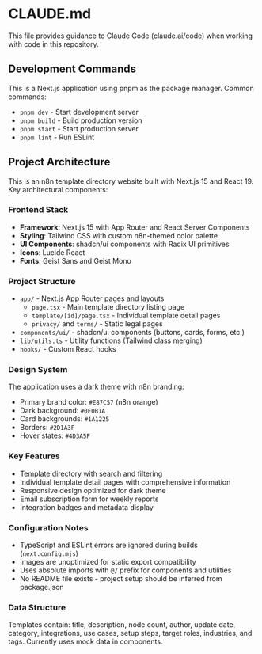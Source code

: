 # CLAUDE.md

This file provides guidance to Claude Code (claude.ai/code) when working with code in this repository.

## Development Commands

This is a Next.js application using pnpm as the package manager. Common commands:

- `pnpm dev` - Start development server
- `pnpm build` - Build production version
- `pnpm start` - Start production server
- `pnpm lint` - Run ESLint

## Project Architecture

This is an n8n template directory website built with Next.js 15 and React 19. Key architectural components:

### Frontend Stack
- **Framework**: Next.js 15 with App Router and React Server Components
- **Styling**: Tailwind CSS with custom n8n-themed color palette
- **UI Components**: shadcn/ui components with Radix UI primitives
- **Icons**: Lucide React
- **Fonts**: Geist Sans and Geist Mono

### Project Structure
- `app/` - Next.js App Router pages and layouts
  - `page.tsx` - Main template directory listing page
  - `template/[id]/page.tsx` - Individual template detail pages
  - `privacy/` and `terms/` - Static legal pages
- `components/ui/` - shadcn/ui components (buttons, cards, forms, etc.)
- `lib/utils.ts` - Utility functions (Tailwind class merging)
- `hooks/` - Custom React hooks

### Design System
The application uses a dark theme with n8n branding:
- Primary brand color: `#E87C57` (n8n orange)
- Dark background: `#0F0B1A` 
- Card backgrounds: `#1A1225`
- Borders: `#2D1A3F`
- Hover states: `#4D3A5F`

### Key Features
- Template directory with search and filtering
- Individual template detail pages with comprehensive information
- Responsive design optimized for dark theme
- Email subscription form for weekly reports
- Integration badges and metadata display

### Configuration Notes
- TypeScript and ESLint errors are ignored during builds (`next.config.mjs`)
- Images are unoptimized for static export compatibility
- Uses absolute imports with `@/` prefix for components and utilities
- No README file exists - project setup should be inferred from package.json

### Data Structure
Templates contain: title, description, node count, author, update date, category, integrations, use cases, setup steps, target roles, industries, and tags. Currently uses mock data in components.